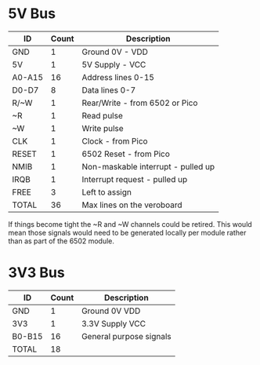 # 5V Bus

|ID|Count|Description|
|---|---|---|
|GND|1|Ground 0V - VDD|
|5V|1|5V Supply - VCC|
|A0-A15|16|Address lines 0-15|
|D0-D7|8|Data lines 0-7|
|R/~W|1|Rear/Write - from 6502 or Pico|
|~R|1|Read pulse|
|~W|1|Write pulse|
|CLK|1|Clock - from Pico|
|RESET|1|6502 Reset - from Pico|
|NMIB|1|Non-maskable interrupt - pulled up|
|IRQB|1|Interrupt request - pulled up|
|FREE|3|Left to assign|
|TOTAL|36|Max lines on the veroboard|

If things become tight the ~R and ~W channels could be retired. This would mean those signals would need to be generated locally per module rather than as part of the 6502 module.

# 3V3 Bus

|ID|Count|Description|
|---|---|---|
|GND|1|Ground 0V VDD|
|3V3|1|3.3V Supply VCC|
|B0-B15|16|General purpose signals|
|TOTAL|18||
